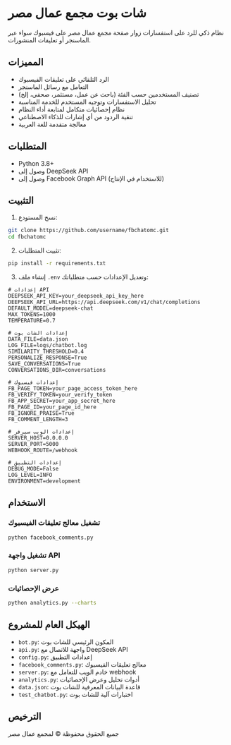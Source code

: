 # شات بوت مجمع عمال مصر

نظام ذكي للرد على استفسارات زوار صفحة مجمع عمال مصر على فيسبوك سواء عبر الماسنجر أو تعليقات المنشورات.

## المميزات

- الرد التلقائي على تعليقات الفيسبوك
- التعامل مع رسائل الماسنجر 
- تصنيف المستخدمين حسب الفئة (باحث عن عمل، مستثمر، صحفي، إلخ)
- تحليل الاستفسارات وتوجيه المستخدم للخدمة المناسبة
- نظام إحصائيات متكامل لمتابعة أداء النظام
- تنقية الردود من أي إشارات للذكاء الاصطناعي
- معالجة متقدمة للغة العربية

## المتطلبات

- Python 3.8+
- وصول إلى DeepSeek API
- وصول إلى Facebook Graph API (للاستخدام في الإنتاج)

## التثبيت

1. نسخ المستودع:
```bash
git clone https://github.com/username/fbchatomc.git
cd fbchatomc
```

2. تثبيت المتطلبات:
```bash
pip install -r requirements.txt
```

3. إنشاء ملف `.env` وتعديل الإعدادات حسب متطلباتك:
```
# إعدادات API
DEEPSEEK_API_KEY=your_deepseek_api_key_here
DEEPSEEK_API_URL=https://api.deepseek.com/v1/chat/completions
DEFAULT_MODEL=deepseek-chat
MAX_TOKENS=1000
TEMPERATURE=0.7

# إعدادات الشات بوت
DATA_FILE=data.json
LOG_FILE=logs/chatbot.log
SIMILARITY_THRESHOLD=0.4
PERSONALIZE_RESPONSE=True
SAVE_CONVERSATIONS=True
CONVERSATIONS_DIR=conversations

# إعدادات فيسبوك
FB_PAGE_TOKEN=your_page_access_token_here
FB_VERIFY_TOKEN=your_verify_token
FB_APP_SECRET=your_app_secret_here
FB_PAGE_ID=your_page_id_here
FB_IGNORE_PRAISE=True
FB_COMMENT_LENGTH=3

# إعدادات الويب سيرفر
SERVER_HOST=0.0.0.0
SERVER_PORT=5000
WEBHOOK_ROUTE=/webhook

# إعدادات التطبيق
DEBUG_MODE=False
LOG_LEVEL=INFO
ENVIRONMENT=development
```

## الاستخدام

### تشغيل معالج تعليقات الفيسبوك
```bash
python facebook_comments.py
```

### تشغيل واجهة API
```bash
python server.py
```

### عرض الإحصائيات
```bash
python analytics.py --charts
```

## الهيكل العام للمشروع

- `bot.py`: المكون الرئيسي للشات بوت
- `api.py`: واجهة للاتصال مع DeepSeek API
- `config.py`: إعدادات التطبيق
- `facebook_comments.py`: معالج تعليقات الفيسبوك
- `server.py`: خادم الويب للتعامل مع webhook
- `analytics.py`: أدوات تحليل وعرض الإحصائيات
- `data.json`: قاعدة البيانات المعرفية للشات بوت
- `test_chatbot.py`: اختبارات آلية للشات بوت

## الترخيص

جميع الحقوق محفوظة © لمجمع عمال مصر